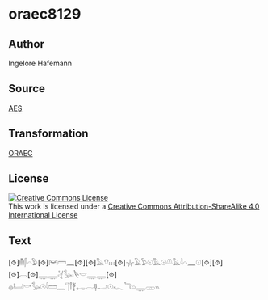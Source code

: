 # oraec8129

## Author

Ingelore Hafemann

## Source

[AES](https://github.com/simondschweitzer/aes)

## Transformation

[ORAEC](https://oraec.github.io/)

## License

<a rel="license" href="http://creativecommons.org/licenses/by-sa/4.0/"><img alt="Creative Commons License" style="border-width:0" src="https://i.creativecommons.org/l/by-sa/4.0/88x31.png" /></a><br />This work is licensed under a <a rel="license" href="http://creativecommons.org/licenses/by-sa/4.0/">Creative Commons Attribution-ShareAlike 4.0 International License</a>

## Text

[⯑]𓄟𓋴𓏏𓅱[⯑]𓋞𓏠𓈖[⯑][⯑]𓅓𓄣𓏥[⯑]𓇼𓄿𓅱𓇳𓅓𓇳𓌨𓅓𓇋𓏏𓈖𓇳[⯑][⯑][⯑]𓂋[⯑]𓇾𓇾𓋔𓅭𓏤𓌸𓎟𓇾𓇾[⯑]<br>
𓐍𓂡𓎡𓅭𓇳𓇋𓏠𓈖𓊹𓋾𓋆𓉻𓐛𓊢𓂝𓇳𓆑𓆓𓏏𓇾𓊔𓏭<br>
